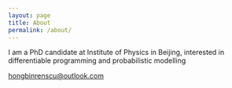 ```yaml
---
layout: page
title: About
permalink: /about/
---
```


I am a PhD candidate at Institute of Physics in Beijing, interested in differentiable programming and probabilistic modelling

[hongbinrenscu@outlook.com](mailto:hongbinrenscu@outlook.com)
